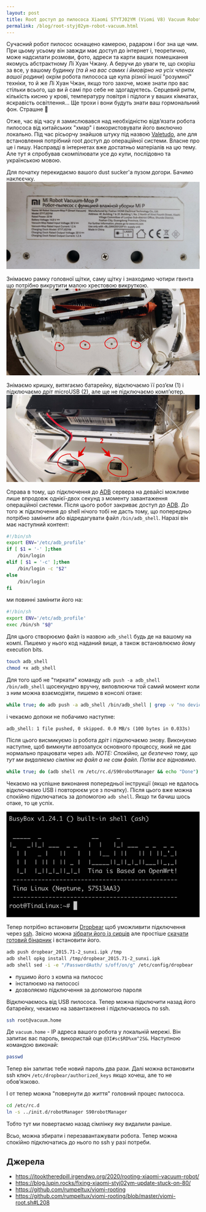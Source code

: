 ```yaml
---
layout: post
title: Root доступ до пилососа Xiaomi STYTJ02YM (Viomi V8) Vacuum Robot
permalink: /blog/root-styj02ym-robot-vacuum.html
---
```


Сучасний робот пилосос оснащено камерою, радаром і бог зна ще чим. При цьому усьому він завжди має доступ до інтернет і, теоретично, може надсилати розмови, фото, адреси та карти ваших помешкання якомусь абстрактному Лі Хуан Чжану. А беручи до уваги те, що скоріш за все, у вашому будинку (_та й на вас самих і ймовірно на усіх членах вашої родини_) окрім робота пилососа ще купа різної іншої "розумної" техніки, то й же Лі Хуан Чжан, якщо того захоче, може знати про вас стільки всього, що ви й самі про себе не здогадуєтесь. Серцевий ритм, кількість кисню у крові, температуру повітря і підлоги у ваших кімнатах, яскравість освітлення... Ще трохи і вони будуть знати ваш гормональний фон. Страшне 😬

Отже, час від часу я замислювався над необхідністю відвʼязати робота пилососа від китайських "хмар" і використовувати його виключно локально. Під час рісьорчу знайшов штуку під назвою [Valetudo](https://valetudo.cloud/), але для встановлення потрібний root доступ до операційної системи. Власне про це і пишу. Насправді в інтернетах вже достатньо матеріалів на цю тему. Але тут я спробував скомпілювати усе до купи, послідовно та українською мовою.

<!-- more -->

Для початку перекидаємо вашого dust sucker'а пузом догори. Бачимо наклєєчку.
![stiker](assets/vacuum-stytj02ym/IMG_20231209_214843.jpg)

Знімаємо рамку головної щітки, саму щітку і знаходимо чотири гвинта що потрібно викрутити малою хрестовою викруткою.
![screws](assets/vacuum-stytj02ym/IMG_20231209_214652.jpg)

Знімаємо кришку, витягаємо батарейку, відключаємо її розʼєм (1) і підключаємо дріт microUSB (2), але ще не підключаємо компʼютер.
![socket](assets/vacuum-stytj02ym/IMG_20231209_214910.jpg)

Справа в тому, що підключення до [ADB](https://en.wikipedia.org/wiki/Android_Debug_Bridge) сервера на девайсі можливе лише впродовж однієї-двох секунд з моменту завантаження операційної системи. Після цього робот закриває доступ до [ADB](https://en.wikipedia.org/wiki/Android_Debug_Bridge). До того ж підключення до shell нічого тобі не дасть тому, що попередньо потрібно замінити або відредагувати файл `/bin/adb_shell`. Наразі він має наступний контент:

```sh
#!/bin/sh
export ENV='/etc/adb_profile'
if [ $1 = '-' ];then
	/bin/login
elif [ $1 = '-c' ];then
	/bin/login -c "$2"
else
	/bin/login
fi
```

ми повинні замінити його на:

```sh
#!/bin/sh
export ENV='/etc/adb_profile'
exec /bin/sh "$@"
```

Для цього створюємо файл із назвою `adb_shell` будь де на вашому на компі. Пишемо у нього код наданий вище, а також встановлюємо йому execution bits.

```sh
touch adb_shell
chmod +x adb_shell
```

Для того щоб не "тиркати" команду `adb push -a adb_shell /bin/adb_shell` щосекундно вручну, виловлюючи той самий момент коли з ним можна взаємодіяти, пишемо в консолі отаке:

```sh
while true; do adb push -a adb_shell /bin/adb_shell | grep -v "no devices"; done
```

і чекаємо допоки не побачимо наступне:

```text
adb_shell: 1 file pushed, 0 skipped. 0.0 MB/s (100 bytes in 0.033s)
```

Після цього висмикуємо із робота дріт і підключаємо знову.
Виконуємо наступне, щоб вимкнути автозапуск основного процессу, який не дає нормально працювати через `adb`.
_NOTE: Спокійно, це безпечно тому, що тут ми видаляємо сімлінк на файл а не сам файл. Потім все відновимо._

```sh
while true; do (adb shell rm /etc/rc.d/S90robotManager && echo "Done") 2>&1 | grep -v "no devices"; done
```

Чекаємо на успішне виконання попередньої інструкції (якщо не вдалось відключаємо USB і повторюєм усе з початку).
Після цього вже можна спокійно підключатись за допомогою `adb shell`. Якщо ти бачиш шось отаке, то це успіх.

![Welcome Shell](assets/vacuum-stytj02ym/welcome-shell.jpg)

Тепер потрібно встановити [Dropbear](<https://en.wikipedia.org/wiki/Dropbear_(software)>) щоб уможливити підключення через [ssh](https://en.wikipedia.org/wiki/Secure_Shell). Звісно можна [зібрати його із сирців](https://github.com/mkj/dropbear) але простіше [скачати готовий бінарник](assets/vacuum-stytj02ym/dropbear_2015.71-2_sunxi.ipk) і встановити його.

```bash
adb push dropbear_2015.71-2_sunxi.ipk /tmp
adb shell opkg install /tmp/dropbear_2015.71-2_sunxi.ipk
adb shell sed -i -e "/PasswordAuth/ s/off/on/g" /etc/config/dropbear
```

- пушимо його з компа на пилосос
- інсталюємо на пилососі
- дозволяємо підключення за допомогою пароля

Відключаємось від USB пилососа. Тепер можна підключити назад його батарейку, чекаємо на завантаження і підключаємось по ssh.

```sh
ssh root@vacuum.home
```

Де `vacuum.home` - IP адреса вашого робота у локальній мережі. Він запитає вас пароль, використай оце `@3I#sc$RD%xm^2S&`. Наступною командою виконай:

```sh
passwd
```

Тепер він запитає тебе новий пароль два рази. Далі можна встановити ssh ключ `/etc/dropbear/authorized_keys` якщо хочеш, але то не обовʼязково.

І от тепер можна "повернути до життя" головний процес пилососа.

```bash
cd /etc/rc.d
ln -s ../init.d/robotManager S90robotManager
```

Тобто тут ми повертаємо назад сімлінку яку видалили раніше.

Всьо, можна збирати і перезавантажувати робота. Тепер можна спокійно підключатись до нього по ssh у разі потреби.

## Джерела

- https://itooktheredpill.irgendwo.org/2020/rooting-xiaomi-vacuum-robot/
- https://blog.lupin.rocks/fixing-xiaomi-styj02ym-update-stuck-on-80/
- https://github.com/rumpeltux/viomi-rooting
- https://github.com/rumpeltux/viomi-rooting/blob/master/viomi-root.sh#L208
